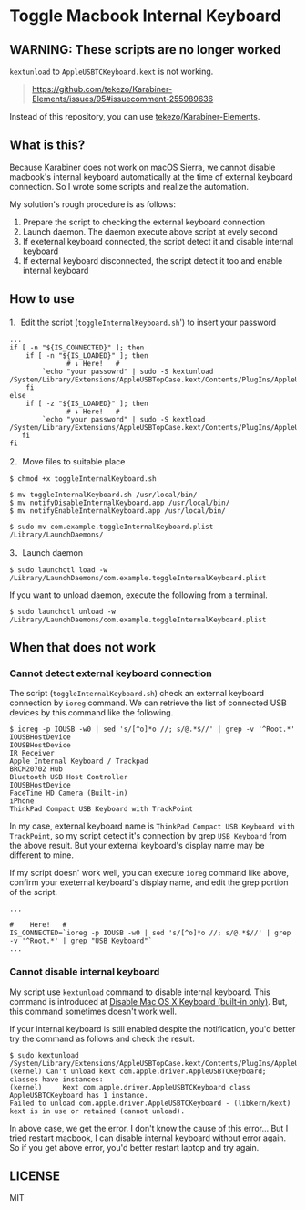 # Toggle Macbook Internal Keyboard

## WARNING: These scripts are no longer worked

`kextunload` to `AppleUSBTCKeyboard.kext` is not working.

> https://github.com/tekezo/Karabiner-Elements/issues/95#issuecomment-255989636

Instead of this repository, you can use [tekezo/Karabiner-Elements](https://github.com/tekezo/Karabiner-Elements).

## What is this?

Because Karabiner does not work on macOS Sierra, we cannot disable macbook's internal keyboard automatically at the time of external keyboard connection.
So I wrote some scripts and realize the automation.

My solution's rough procedure is as follows:

1. Prepare the script to checking the external keyboard connection
2. Launch daemon. The daemon execute above script at evely second
3. If exeternal keyboard connected, the script detect it and disable internal keyboard
4. If external keyboard disconnected, the script detect it too and enable internal keyboard

## How to use

1．Edit the script (`toggleInternalKeyboard.sh`') to insert your password

``` shell
...
if [ -n "${IS_CONNECTED}" ]; then
    if [ -n "${IS_LOADED}" ]; then
              # ↓ Here!   #
        `echo "your passowrd" | sudo -S kextunload /System/Library/Extensions/AppleUSBTopCase.kext/Contents/PlugIns/AppleUSBTCKeyboard.kext/`
    fi
else
    if [ -z "${IS_LOADED}" ]; then
              # ↓ Here!   #
        `echo "your password" | sudo -S kextload /System/Library/Extensions/AppleUSBTopCase.kext/Contents/PlugIns/AppleUSBTCKeyboard.kext/`
   fi
fi
```

2．Move files to suitable place

``` shell
$ chmod +x toggleInternalKeyboard.sh

$ mv toggleInternalKeyboard.sh /usr/local/bin/
$ mv notifyDisableInternalKeyboard.app /usr/local/bin/
$ mv notifyEnableInternalKeyboard.app /usr/local/bin/

$ sudo mv com.example.toggleInternalKeyboard.plist /Library/LaunchDaemons/
```

3．Launch daemon

``` shell
$ sudo launchctl load -w /Library/LaunchDaemons/com.example.toggleInternalKeyboard.plist
```

If you want to unload daemon, execute the following from a terminal.

``` shell
$ sudo launchctl unload -w /Library/LaunchDaemons/com.example.toggleInternalKeyboard.plist
```

## When that does not work

### Cannot detect external keyboard connection

The script (`toggleInternalKeyboard.sh`) check an external keyboard connection by `ioreg` command. We can retrieve the list of connected USB devices by this command like the following.

``` shell
$ ioreg -p IOUSB -w0 | sed 's/[^o]*o //; s/@.*$//' | grep -v '^Root.*' 
IOUSBHostDevice
IOUSBHostDevice
IR Receiver
Apple Internal Keyboard / Trackpad
BRCM20702 Hub
Bluetooth USB Host Controller
IOUSBHostDevice
FaceTime HD Camera (Built-in)
iPhone
ThinkPad Compact USB Keyboard with TrackPoint
```

In my case, external keyboard name is `ThinkPad Compact USB Keyboard with TrackPoint`, so my script detect it's connection by grep `USB Keyboard` from the above result. But your external keyboard's display name may be different to mine.

If my script doesn' work well, you can execute `ioreg` command like above, confirm your exeternal keyboard's display name, and edit the grep portion of the script.

``` shell
...
                                                                                          #    Here!   #
IS_CONNECTED=`ioreg -p IOUSB -w0 | sed 's/[^o]*o //; s/@.*$//' | grep -v '^Root.*' | grep "USB Keyboard"` 
...
```

### Cannot disable internal keyboard

My script use `kextunload` command to disable internal keyboard. This command is introduced at [Disable Mac OS X Keyboard (built-in only)](https://gist.github.com/JohnMurray/1869020). But, this command sometimes doesn't work well.

If your internal keyboard is still enabled despite the notification, you'd better try the command as follows and check the result.

``` shell
$ sudo kextunload /System/Library/Extensions/AppleUSBTopCase.kext/Contents/PlugIns/AppleUSBTCKeyboard.kext/
(kernel) Can't unload kext com.apple.driver.AppleUSBTCKeyboard; classes have instances:
(kernel)     Kext com.apple.driver.AppleUSBTCKeyboard class AppleUSBTCKeyboard has 1 instance.
Failed to unload com.apple.driver.AppleUSBTCKeyboard - (libkern/kext) kext is in use or retained (cannot unload).
```

In above case, we get the error. I don't know the cause of this error...
But I tried restart macbook, I can disable internal keyboard without error again.
So if you get above error, you'd better restart laptop and try again.

## LICENSE

MIT
